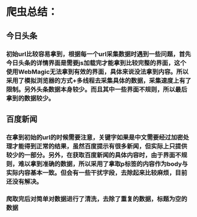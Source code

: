 # 爬虫总结：
## 今日头条
### 初始url比较容易拿到，根据每一个url采集数据时遇到一些问题，首先今日头条的详情界面是需要js加载完才能拿到比较完整的界面，这个使用WebMagic无法拿到有效的界面，具体来说没法拿到内容。所以采用了模拟浏览器的方式+多线程去采集具体的数据，采集速度上有了限制。另外头条数据本身较少。而且其中一些界面不规则，所以最后拿到的数据较少。

## 百度新闻
### 在拿到初始的url的时候需要注意，关键字如果是中文需要经过加密处理才能得到正常的结果，虽然百度提示有很多新闻，但实际上只提供较少的一部分。另外，在获取百度新闻的具体内容时，由于界面不规则，难以拿到准确的数据，所以采用了拿取p标签的内容作为body与实际内容基本一致。但会有一些干扰字段，去除起来比较麻烦，目前还没有解决。

### 爬取完后对简单对数据进行了清洗，去除了重复的数据，标题为空的数据
